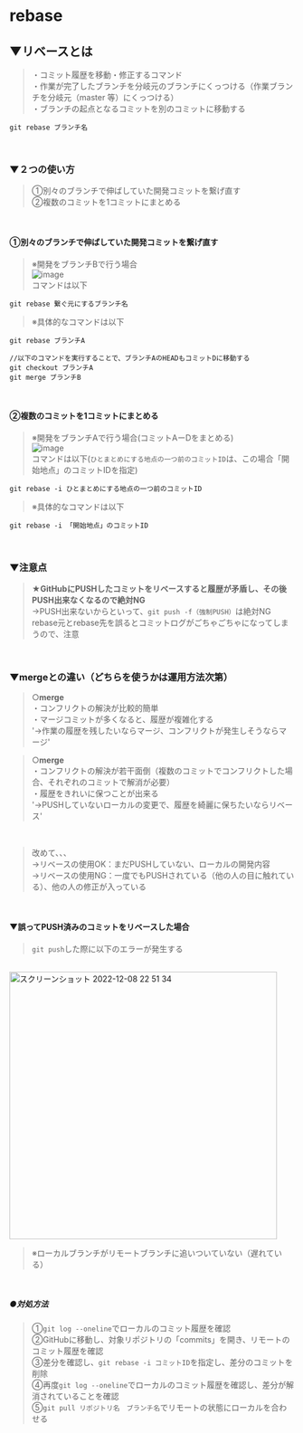# rebase

## ▼リベースとは
>・コミット履歴を移動・修正するコマンド<br>
>・作業が完了したブランチを分岐元のブランチにくっつける（作業ブランチを分岐元（master 等）にくっつける）<br>
>・ブランチの起点となるコミットを別のコミットに移動する<br>
```
git rebase ブランチ名
```
<br>

### ▼２つの使い方
>①別々のブランチで伸ばしていた開発コミットを繋げ直す<br>
>②複数のコミットを1コミットにまとめる<br>
<br>

#### ①別々のブランチで伸ばしていた開発コミットを繋げ直す
>※開発をブランチBで行う場合<br>
![image](https://user-images.githubusercontent.com/81621944/205926765-91f1c0f0-3355-484d-821a-b10a668c28ab.png)<br>
>コマンドは以下<br>
```
git rebase 繋ぐ元にするブランチ名

```

>※具体的なコマンドは以下<br>
```
git rebase ブランチA

//以下のコマンドを実行することで、ブランチAのHEADもコミットDに移動する
git checkout ブランチA
git merge ブランチB

```
<br>

#### ②複数のコミットを1コミットにまとめる
>※開発をブランチAで行う場合(コミットAーDをまとめる)<br>
![image](https://user-images.githubusercontent.com/81621944/205923349-7c192968-9a56-4f33-9623-ef07ce756fa7.png)<br>
>コマンドは以下(`ひとまとめにする地点の一つ前のコミットID`は、この場合「開始地点」のコミットIDを指定)<br>
```
git rebase -i ひとまとめにする地点の一つ前のコミットID

```

>※具体的なコマンドは以下<br>
```
git rebase -i 「開始地点」のコミットID

```
<br>

### ▼注意点
>**★GitHubにPUSHしたコミットをリベースすると履歴が矛盾し、その後PUSH出来なくなるので絶対NG**<br>
>→PUSH出来ないからといって、`git push -f（強制PUSH）`は絶対NG<br>
>rebase元とrebase先を誤るとコミットログがごちゃごちゃになってしまうので、注意<br>
<br>


### ▼mergeとの違い（どちらを使うかは運用方法次第）
>○**merge**<br>
>・コンフリクトの解決が比較的簡単<br>
>・マージコミットが多くなると、履歴が複雑化する<br>
>'→作業の履歴を残したいならマージ、コンフリクトが発生しそうならマージ'<br>

>○**merge**<br>
>・コンフリクトの解決が若干面倒（複数のコミットでコンフリクトした場合、それぞれのコミットで解消が必要）<br>
>・履歴をきれいに保つことが出来る<br>
>'→PUSHしていないローカルの変更で、履歴を綺麗に保ちたいならリベース'<br>
<br>

>改めて、、、<br>
>→リベースの使用OK：まだPUSHしていない、ローカルの開発内容<br>
>→リベースの使用NG：一度でもPUSHされている（他の人の目に触れている）、他の人の修正が入っている<br>
<br>

#### ▼誤ってPUSH済みのコミットをリベースした場合
>`git push`した際に以下のエラーが発生する <br>
<br>
<img width="473" alt="スクリーンショット 2022-12-08 22 51 34" src="https://user-images.githubusercontent.com/81621944/206463289-92577ea5-2b71-4545-b95c-424318578afa.png"><br>

> ※ローカルブランチがリモートブランチに追いついていない（遅れている）<br>
<br>

##### ●対処方法
>①`git log --oneline`でローカルのコミット履歴を確認<br>
>②GitHubに移動し、対象リポジトリの「commits」を開き、リモートのコミット履歴を確認<br>
>③差分を確認し、`git rebase -i コミットID`を指定し、差分のコミットを削除<br>
>④再度`git log --oneline`でローカルのコミット履歴を確認し、差分が解消されていることを確認<br>
>⑤`git pull リポジトリ名　ブランチ名`でリモートの状態にローカルを合わせる<br>
<br>
